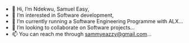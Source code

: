 - 👋 Hi, I’m Ndekwu, Samuel Easy,
- 👀 I’m interested in Software development,
- 🌱 I’m currently running a Software Engineering Programme with ALX...
- 💞️ I’m looking to collaborate on Software projects...
- 📫 You can reach me through sammyeazzy@gmail.com...


<!---
Sameazzy/Sameazzy is a ✨ special ✨ repository because its `README.md` (this file) appears on your GitHub profile.
You can click the Preview link to take a look at your changes.
--->
